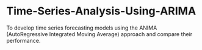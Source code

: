 # Time-Series-Analysis-Using-ARIMA

To develop time series forecasting models using the ANIMA (AutoRegressive Integrated Moving Average) approach and compare their performance.
